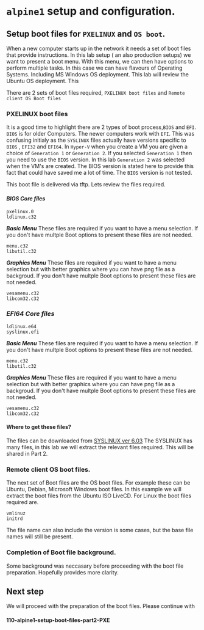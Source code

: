 # `alpine1` setup and configuration.

## Setup boot files for `PXELINUX` and `OS boot`.

When a new computer starts up in the network it needs a set of boot files that provide instructions. 
In this lab setup ( an also production setups) we want to present a boot menu.
With this menu, we can then have options to perform multiple tasks. In this case we can have flavours of Operating Systems.
Including MS Windows OS deployment. This lab will review the Ubuntu OS deployment.
This 

There are 2 sets of boot files required, `PXELINUX boot files` and `Remote client OS Boot files`

### PXELINUX boot files
It is a good time to highlight there are 2 types of boot process,`BIOS` and `EFI`.
`BIOS` is for older Computers. The newer computers work with `EFI`.
This was confusing initialy as the `SYSLINUX` files actually have versions specific to `BIOS` , `EFI32` and `EFI64`. 
In `Hyper-V` when you create a VM you are given a choice of `Generation 1` or `Generation 2`. 
If you selected `Generation 1` then you need to use the `BIOS` version.
In this lab `Generation 2` was selected when the VM's are created. The BIOS version is stated here to provide this fact that could have saved me a lot of time.
The `BIOS` version is not tested.

This boot file is delivered via tftp.
Lets review the files required.


  
#### ***BIOS Core files***
```
pxelinux.0
ldlinux.c32
```
***Basic Menu***
These files are required if you want to have a menu selection.
If you don't have multple Boot options to present these files are not needed.
```
menu.c32
libutil.c32
```
***Graphics Menu***
These files are required if you want to have a menu selection but with better graphics where you can have png file as a backgroud.
If you don't have multple Boot options to present these files are not needed.

```
vesamenu.c32
libcom32.c32
```

### ***EFI64 Core files***
```
ldlinux.e64
syslinux.efi
```
***Basic Menu***
These files are required if you want to have a menu selection.
If you don't have multple Boot options to present these files are not needed.
```
menu.c32
libutil.c32
```
***Graphics Menu***
These files are required if you want to have a menu selection but with better graphics where you can have png file as a backgroud.
If you don't have multple Boot options to present these files are not needed.

```
vesamenu.c32
libcom32.c32
```

#### Where to get these files?

The files can be downloaded from
[SYSLINUX ver 6.03](https://mirrors.edge.kernel.org/pub/linux/utils/boot/syslinux/6.xx/syslinux-6.03.zip)
The SYSLINUX has many files, in this lab we will extract the relevant files required. This will be shared in Part 2.
### Remote client OS boot files.
The next set of Boot files are the OS boot files. For example these can be Ubuntu, Debian, Microsoft Windows boot files.
In this example we will extract the boot files from the Ubuntu ISO LiveCD.
For Linux the boot files required are. 
```
vmlinuz
initrd
```
The file name can also include the version is some cases, but the base file names will still be present.

### Completion of Boot file background.
Some background was neccasary before proceeding with the boot file preparation. Hopefully provides more clarity.



## Next step

We will proceed with the preparation of the boot files.
Please continue with 
#### 110-alpine1-setup-boot-files-part2-PXE

